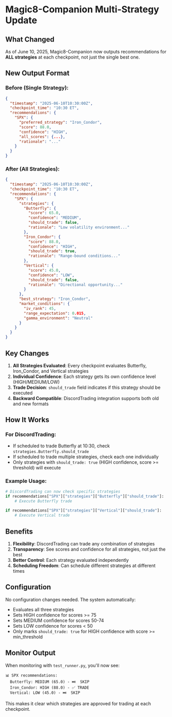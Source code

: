 # Magic8-Companion Multi-Strategy Update

## What Changed

As of June 10, 2025, Magic8-Companion now outputs recommendations for **ALL strategies** at each checkpoint, not just the single best one.

## New Output Format

### Before (Single Strategy):
```json
{
  "timestamp": "2025-06-10T10:30:00Z",
  "checkpoint_time": "10:30 ET",
  "recommendations": {
    "SPX": {
      "preferred_strategy": "Iron_Condor",
      "score": 88.0,
      "confidence": "HIGH",
      "all_scores": {...},
      "rationale": "..."
    }
  }
}
```

### After (All Strategies):
```json
{
  "timestamp": "2025-06-10T10:30:00Z",
  "checkpoint_time": "10:30 ET",
  "recommendations": {
    "SPX": {
      "strategies": {
        "Butterfly": {
          "score": 65.0,
          "confidence": "MEDIUM",
          "should_trade": false,
          "rationale": "Low volatility environment..."
        },
        "Iron_Condor": {
          "score": 88.0,
          "confidence": "HIGH",
          "should_trade": true,
          "rationale": "Range-bound conditions..."
        },
        "Vertical": {
          "score": 45.0,
          "confidence": "LOW",
          "should_trade": false,
          "rationale": "Directional opportunity..."
        }
      },
      "best_strategy": "Iron_Condor",
      "market_conditions": {
        "iv_rank": 45,
        "range_expectation": 0.015,
        "gamma_environment": "Neutral"
      }
    }
  }
}
```

## Key Changes

1. **All Strategies Evaluated**: Every checkpoint evaluates Butterfly, Iron_Condor, and Vertical strategies
2. **Individual Confidence**: Each strategy gets its own confidence level (HIGH/MEDIUM/LOW)
3. **Trade Decision**: `should_trade` field indicates if this strategy should be executed
4. **Backward Compatible**: DiscordTrading integration supports both old and new formats

## How It Works

### For DiscordTrading:
- If scheduled to trade Butterfly at 10:30, check `strategies.Butterfly.should_trade`
- If scheduled to trade multiple strategies, check each one individually
- Only strategies with `should_trade: true` (HIGH confidence, score >= threshold) will execute

### Example Usage:
```python
# DiscordTrading can now check specific strategies
if recommendations["SPX"]["strategies"]["Butterfly"]["should_trade"]:
    # Execute Butterfly trade
    
if recommendations["SPX"]["strategies"]["Vertical"]["should_trade"]:
    # Execute Vertical trade
```

## Benefits

1. **Flexibility**: DiscordTrading can trade any combination of strategies
2. **Transparency**: See scores and confidence for all strategies, not just the best
3. **Better Control**: Each strategy evaluated independently
4. **Scheduling Freedom**: Can schedule different strategies at different times

## Configuration

No configuration changes needed. The system automatically:
- Evaluates all three strategies
- Sets HIGH confidence for scores >= 75
- Sets MEDIUM confidence for scores 50-74
- Sets LOW confidence for scores < 50
- Only marks `should_trade: true` for HIGH confidence with score >= min_threshold

## Monitor Output

When monitoring with `test_runner.py`, you'll now see:
```
📊 SPX recommendations:
  Butterfly: MEDIUM (65.0) - ⏭️  SKIP
  Iron_Condor: HIGH (88.0) - ✅ TRADE
  Vertical: LOW (45.0) - ⏭️  SKIP
```

This makes it clear which strategies are approved for trading at each checkpoint.
